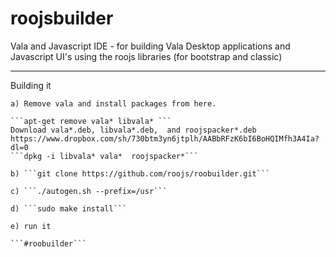 # roojsbuilder
Vala and Javascript IDE - for building Vala Desktop applications and Javascript UI's using the roojs libraries (for bootstrap and classic)


---

Building it

    a) Remove vala and install packages from here.
    
    ```apt-get remove vala* libvala* ```
    Download vala*.deb, libvala*.deb,  and roojspacker*.deb
    https://www.dropbox.com/sh/730btm3yn6jtplh/AABbRFzK6bI6BoHQIMfh3A4Ia?dl=0
    ```dpkg -i libvala* vala*  roojspacker*```
    
    b) ```git clone https://github.com/roojs/roobuilder.git```
    
    c) ```./autogen.sh --prefix=/usr```
    
    d) ```sudo make install```
    
    e) run it

    ```#roobuilder```